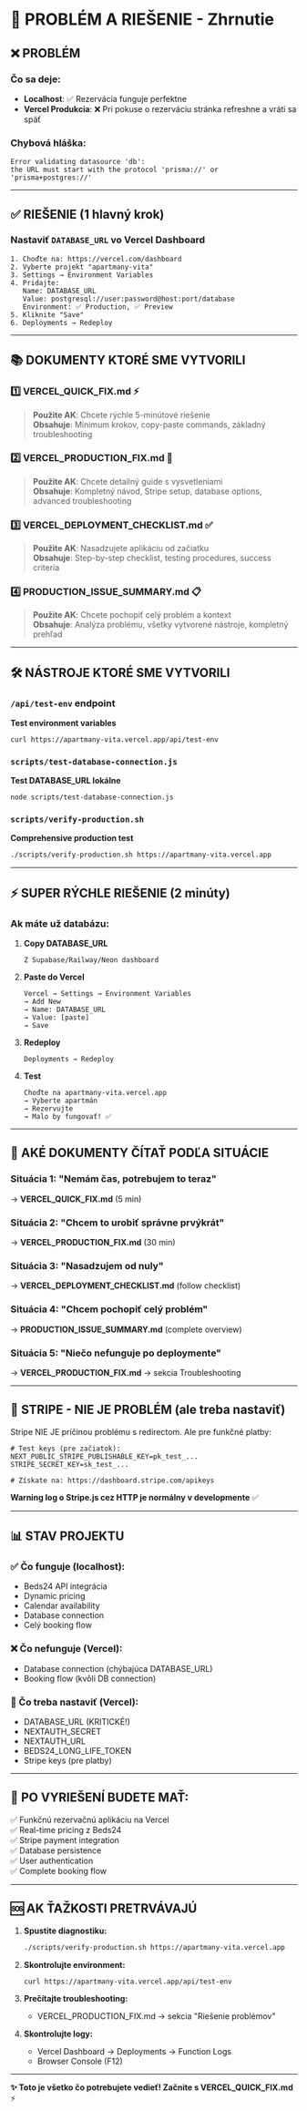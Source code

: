 # 🎯 PROBLÉM A RIEŠENIE - Zhrnutie

## ❌ PROBLÉM

### Čo sa deje:
- **Localhost**: ✅ Rezervácia funguje perfektne
- **Vercel Produkcia**: ❌ Pri pokuse o rezerváciu stránka refreshne a vráti sa späť

### Chybová hláška:
```
Error validating datasource 'db': 
the URL must start with the protocol 'prisma://' or 'prisma+postgres://'
```

---

## ✅ RIEŠENIE (1 hlavný krok)

### **Nastaviť `DATABASE_URL` vo Vercel Dashboard**

```
1. Choďte na: https://vercel.com/dashboard
2. Vyberte projekt "apartmany-vita"
3. Settings → Environment Variables
4. Pridajte:
   Name: DATABASE_URL
   Value: postgresql://user:password@host:port/database
   Environment: ✅ Production, ✅ Preview
5. Kliknite "Save"
6. Deployments → Redeploy
```

---

## 📚 DOKUMENTY KTORÉ SME VYTVORILI

### 1️⃣ **VERCEL_QUICK_FIX.md** ⚡
> **Použite AK**: Chcete rýchle 5-minútové riešenie  
> **Obsahuje**: Minimum krokov, copy-paste commands, základný troubleshooting

### 2️⃣ **VERCEL_PRODUCTION_FIX.md** 📖
> **Použite AK**: Chcete detailný guide s vysvetleniami  
> **Obsahuje**: Kompletný návod, Stripe setup, database options, advanced troubleshooting

### 3️⃣ **VERCEL_DEPLOYMENT_CHECKLIST.md** ✅
> **Použite AK**: Nasadzujete aplikáciu od začiatku  
> **Obsahuje**: Step-by-step checklist, testing procedures, success criteria

### 4️⃣ **PRODUCTION_ISSUE_SUMMARY.md** 📋
> **Použite AK**: Chcete pochopiť celý problém a kontext  
> **Obsahuje**: Analýza problému, všetky vytvorené nástroje, kompletný prehľad

---

## 🛠️ NÁSTROJE KTORÉ SME VYTVORILI

### `/api/test-env` endpoint
**Test environment variables**
```bash
curl https://apartmany-vita.vercel.app/api/test-env
```

### `scripts/test-database-connection.js`
**Test DATABASE_URL lokálne**
```bash
node scripts/test-database-connection.js
```

### `scripts/verify-production.sh`
**Comprehensive production test**
```bash
./scripts/verify-production.sh https://apartmany-vita.vercel.app
```

---

## ⚡ SUPER RÝCHLE RIEŠENIE (2 minúty)

### Ak máte už databázu:

1. **Copy DATABASE_URL**
   ```
   Z Supabase/Railway/Neon dashboard
   ```

2. **Paste do Vercel**
   ```
   Vercel → Settings → Environment Variables
   → Add New
   → Name: DATABASE_URL
   → Value: [paste]
   → Save
   ```

3. **Redeploy**
   ```
   Deployments → Redeploy
   ```

4. **Test**
   ```
   Choďte na apartmany-vita.vercel.app
   → Vyberte apartmán
   → Rezervujte
   → Malo by fungovať! ✅
   ```

---

## 🎯 AKÉ DOKUMENTY ČÍTAŤ PODĽA SITUÁCIE

### Situácia 1: "Nemám čas, potrebujem to teraz"
→ **VERCEL_QUICK_FIX.md** (5 min)

### Situácia 2: "Chcem to urobiť správne prvýkrát"
→ **VERCEL_PRODUCTION_FIX.md** (30 min)

### Situácia 3: "Nasadzujem od nuly"
→ **VERCEL_DEPLOYMENT_CHECKLIST.md** (follow checklist)

### Situácia 4: "Chcem pochopiť celý problém"
→ **PRODUCTION_ISSUE_SUMMARY.md** (complete overview)

### Situácia 5: "Niečo nefunguje po deploymente"
→ **VERCEL_PRODUCTION_FIX.md** → sekcia Troubleshooting

---

## 🔧 STRIPE - NIE JE PROBLÉM (ale treba nastaviť)

Stripe NIE JE príčinou problému s redirectom. Ale pre funkčné platby:

```env
# Test keys (pre začiatok):
NEXT_PUBLIC_STRIPE_PUBLISHABLE_KEY=pk_test_...
STRIPE_SECRET_KEY=sk_test_...

# Získate na: https://dashboard.stripe.com/apikeys
```

**Warning log o Stripe.js cez HTTP je normálny v developmente** ✅

---

## 📊 STAV PROJEKTU

### ✅ Čo funguje (localhost):
- Beds24 API integrácia
- Dynamic pricing
- Calendar availability
- Database connection
- Celý booking flow

### ❌ Čo nefunguje (Vercel):
- Database connection (chýbajúca DATABASE_URL)
- Booking flow (kvôli DB connection)

### 🔧 Čo treba nastaviť (Vercel):
- DATABASE_URL (KRITICKÉ!)
- NEXTAUTH_SECRET
- NEXTAUTH_URL  
- BEDS24_LONG_LIFE_TOKEN
- Stripe keys (pre platby)

---

## 🎉 PO VYRIEŠENÍ BUDETE MAŤ:

✅ Funkčnú rezervačnú aplikáciu na Vercel  
✅ Real-time pricing z Beds24  
✅ Stripe payment integration  
✅ Database persistence  
✅ User authentication  
✅ Complete booking flow  

---

## 🆘 AK ŤAŽKOSTI PRETRVÁVAJÚ

1. **Spustite diagnostiku:**
   ```bash
   ./scripts/verify-production.sh https://apartmany-vita.vercel.app
   ```

2. **Skontrolujte environment:**
   ```bash
   curl https://apartmany-vita.vercel.app/api/test-env
   ```

3. **Prečítajte troubleshooting:**
   - VERCEL_PRODUCTION_FIX.md → sekcia "Riešenie problémov"

4. **Skontrolujte logy:**
   - Vercel Dashboard → Deployments → Function Logs
   - Browser Console (F12)

---

**✨ Toto je všetko čo potrebujete vedieť! Začnite s VERCEL_QUICK_FIX.md** ⚡
